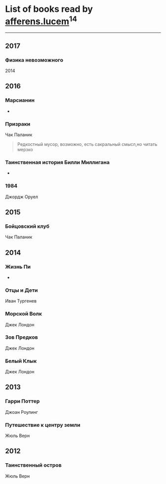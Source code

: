 # List of books read by [afferens.lucem](http://vk.com/id196071655)<sup>14</sup>
---

## 2017

### Физика невозможного
2014



## 2016

### Марсианин
-


### Призраки
Чак Паланик
> Редкостный мусор, возможно, есть сакральный смысл,но читать мерзко


### Таинственная история Билли Миллигана
-


### 1984
Джордж Оруел



## 2015

### Бойцовский клуб
Чак Паланик



## 2014

### Жизнь Пи
-


### Отцы и Дети
Иван Тургенев


### Морской Волк
Джек Лондон


### Зов Предков
Джек Лондон


### Белый Клык
Джек Лондон



## 2013

### Гарри Поттер
Джоан Роулинг


### Путешествие к центру земли
Жюль Верн



## 2012

### Таинственный остров
Жюль Верн



